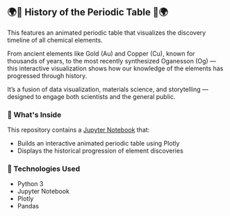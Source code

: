 ## 🌍🔬 History of the Periodic Table 🔬🌍

This features an animated periodic table that visualizes the discovery timeline of all chemical elements.

From ancient elements like Gold (Au) and Copper (Cu), known for thousands of years, to the most recently synthesized Oganesson (Og) — this interactive visualization shows how our knowledge of the elements has progressed through history.

It’s a fusion of data visualization, materials science, and storytelling — designed to engage both scientists and the general public.

### 📓 What's Inside
This repository contains a [Jupyter Notebook](https://github.com/yanicen1/Additive-Manufacturing-Suitability-Factor/blob/4c3d5f8a8449e30a3c611a0b5377d3ccc476a5b9/AMSF.ipynb) that:
- Builds an interactive animated periodic table using Plotly
- Displays the historical progression of element discoveries

### 🔧 Technologies Used
- Python 3
- Jupyter Notebook
- Plotly
- Pandas

